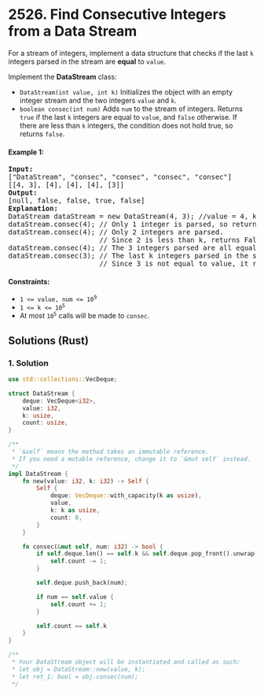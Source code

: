# 2526. Find Consecutive Integers from a Data Stream
For a stream of integers, implement a data structure that checks if the last `k` integers parsed in the stream are **equal** to `value`.

Implement the **DataStream** class:

* `DataStream(int value, int k)` Initializes the object with an empty integer stream and the two integers `value` and `k`.
* `boolean consec(int num)` Adds `num` to the stream of integers. Returns `true` if the last `k` integers are equal to `value`, and `false` otherwise. If there are less than `k` integers, the condition does not hold true, so returns `false`.

#### Example 1:
<pre>
<strong>Input:</strong>
["DataStream", "consec", "consec", "consec", "consec"]
[[4, 3], [4], [4], [4], [3]]
<strong>Output:</strong>
[null, false, false, true, false]
<strong>Explanation:</strong>
DataStream dataStream = new DataStream(4, 3); //value = 4, k = 3
dataStream.consec(4); // Only 1 integer is parsed, so returns False.
dataStream.consec(4); // Only 2 integers are parsed.
                      // Since 2 is less than k, returns False.
dataStream.consec(4); // The 3 integers parsed are all equal to value, so returns True.
dataStream.consec(3); // The last k integers parsed in the stream are [4,4,3].
                      // Since 3 is not equal to value, it returns False.
</pre>

#### Constraints:
* <code>1 <= value, num <= 10<sup>9</sup></code>
* <code>1 <= k <= 10<sup>5</sup></code>
* At most <code>10<sup>5</sup></code> calls will be made to `consec`.

## Solutions (Rust)

### 1. Solution
```Rust
use std::collections::VecDeque;

struct DataStream {
    deque: VecDeque<i32>,
    value: i32,
    k: usize,
    count: usize,
}

/**
 * `&self` means the method takes an immutable reference.
 * If you need a mutable reference, change it to `&mut self` instead.
 */
impl DataStream {
    fn new(value: i32, k: i32) -> Self {
        Self {
            deque: VecDeque::with_capacity(k as usize),
            value,
            k: k as usize,
            count: 0,
        }
    }

    fn consec(&mut self, num: i32) -> bool {
        if self.deque.len() == self.k && self.deque.pop_front().unwrap() == self.value {
            self.count -= 1;
        }

        self.deque.push_back(num);

        if num == self.value {
            self.count += 1;
        }

        self.count == self.k
    }
}

/**
 * Your DataStream object will be instantiated and called as such:
 * let obj = DataStream::new(value, k);
 * let ret_1: bool = obj.consec(num);
 */
```
